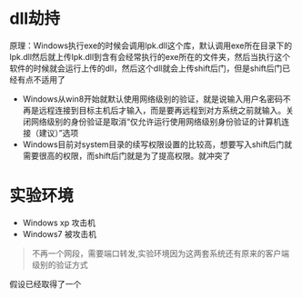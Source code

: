 # dll劫持
原理：Windows执行exe的时候会调用lpk.dll这个库，默认调用exe所在目录下的lpk.dll然后就上传lpk.dll到含有会经常执行的exe所在的文件夹，然后当执行这个软件的时候就会运行上传的dll，然后这个dll就会上传shift后门，但是shift后门已经有点不适用了
- Windows从win8开始就默认使用网络级别的验证，就是说输入用户名密码不再是远程连接到目标主机后才输入，而是要再远程到对方系统之前就输入。关闭网络级别的身份验证是取消“仅允许运行使用网络级别身份验证的计算机连接（建议）”选项
- Windows目前对system目录的续写权限设置的比较高，想要写入shift后门就需要很高的权限，而shift后门就是为了提高权限。就冲突了

# 实验环境
- Windows xp 攻击机
- Windows7 被攻击机
> 不再一个网段，需要端口转发,实验环境因为这两套系统还有原来的客户端级别的验证方式

假设已经取得了一个